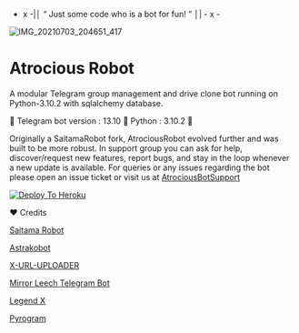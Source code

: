 - x -|│ “ Just some code who is a bot for fun! ” │| - x -


![IMG_20210703_204651_417](https://telegra.ph/file/4ba775a03fa8f386ec855.jpg)


#  Atrocious Robot 

A modular Telegram group management and drive clone bot running on Python-3.10.2 with sqlalchemy database.

🚦 Telegram bot version : 13.10 🚥
Python : 3.10.2 🚥 

Originally a SaitamaRobot fork, AtrociousRobot evolved further and was built to be more robust. 
In support group you can ask for help, discover/request new features, report bugs, and stay in the loop whenever a new update is available. 
For queries or any issues regarding the bot please open an issue ticket or visit us at [AtrociousBotSupport](https://t.me/AtrociousBotSupport)


[![Deploy To Heroku](https://www.herokucdn.com/deploy/button.svg)](https://heroku.com/deploy?template=https://github.com/AL-Noman-21/telegrambot)


❤ Credits

[Saitama Robot](https://github.com/AnimeKaizoku/SaitamaRobot)

[Astrakobot](https://github.com/Astrako/AstrakoBot)

[X-URL-UPLOADER](https://github.com/X-Gorn/X-URL-Uploader)

[Mirror Leech Telegram Bot](https://github.com/anasty17/mirror-leech-telegram-bot)

[Legend X](https://github.com/LEGENDXOP)

[Pyrogram](https://github.com/pyrogram/pyrogram)

